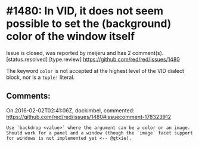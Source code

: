 
#1480: In VID, it does not seem possible to set the (background) color of the window itself
================================================================================
Issue is closed, was reported by meijeru and has 2 comment(s).
[status.resolved] [type.review]
<https://github.com/red/red/issues/1480>

The keyword `color` is not accepted at the highest level of the VID dialect block, nor is a `tuple!` literal.



Comments:
--------------------------------------------------------------------------------

On 2016-02-02T02:41:06Z, dockimbel, commented:
<https://github.com/red/red/issues/1480#issuecomment-178323912>

    Use `backdrop <value>` where the argument can be a color or an image. Should work for a panel and a window (though the `image` facet support for windows is not implemented yet <-- @qtxie).

